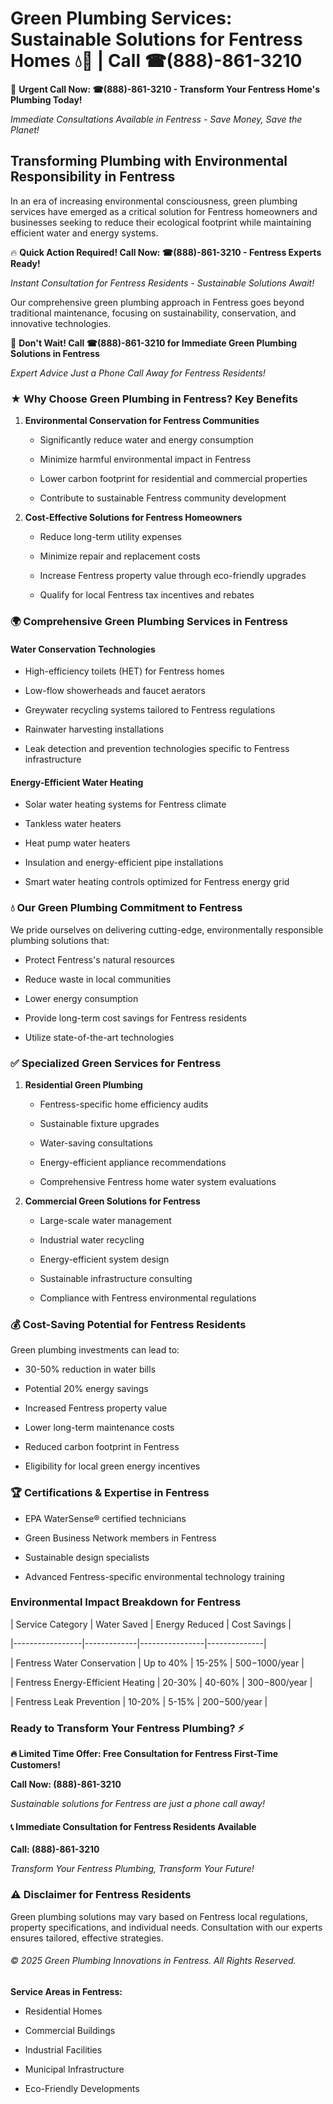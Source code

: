 # Green Plumbing Services: Sustainable Solutions for Fentress Homes 💧🌿 | Call ☎(888)-861-3210

🚨 **Urgent Call Now: ☎(888)-861-3210 - Transform Your Fentress Home's Plumbing Today!**
*Immediate Consultations Available in Fentress - Save Money, Save the Planet!*

## Transforming Plumbing with Environmental Responsibility in Fentress

In an era of increasing environmental consciousness, green plumbing services have emerged as a critical solution for Fentress homeowners and businesses seeking to reduce their ecological footprint while maintaining efficient water and energy systems. 

🔥 **Quick Action Required! Call Now: ☎(888)-861-3210 - Fentress Experts Ready!**
*Instant Consultation for Fentress Residents - Sustainable Solutions Await!*

Our comprehensive green plumbing approach in Fentress goes beyond traditional maintenance, focusing on sustainability, conservation, and innovative technologies.

🚨 **Don't Wait! Call ☎(888)-861-3210 for Immediate Green Plumbing Solutions in Fentress**
*Expert Advice Just a Phone Call Away for Fentress Residents!*

### ★ Why Choose Green Plumbing in Fentress? Key Benefits

1. **Environmental Conservation for Fentress Communities** 
   - Significantly reduce water and energy consumption
   - Minimize harmful environmental impact in Fentress
   - Lower carbon footprint for residential and commercial properties
   - Contribute to sustainable Fentress community development

2. **Cost-Effective Solutions for Fentress Homeowners** 
   - Reduce long-term utility expenses
   - Minimize repair and replacement costs
   - Increase Fentress property value through eco-friendly upgrades
   - Qualify for local Fentress tax incentives and rebates

### 🌍 Comprehensive Green Plumbing Services in Fentress

#### Water Conservation Technologies
- High-efficiency toilets (HET) for Fentress homes
- Low-flow showerheads and faucet aerators
- Greywater recycling systems tailored to Fentress regulations
- Rainwater harvesting installations
- Leak detection and prevention technologies specific to Fentress infrastructure

#### Energy-Efficient Water Heating
- Solar water heating systems for Fentress climate
- Tankless water heaters
- Heat pump water heaters
- Insulation and energy-efficient pipe installations
- Smart water heating controls optimized for Fentress energy grid

### 💧 Our Green Plumbing Commitment to Fentress

We pride ourselves on delivering cutting-edge, environmentally responsible plumbing solutions that:
- Protect Fentress's natural resources
- Reduce waste in local communities
- Lower energy consumption
- Provide long-term cost savings for Fentress residents
- Utilize state-of-the-art technologies

### ✅ Specialized Green Services for Fentress

1. **Residential Green Plumbing**
   - Fentress-specific home efficiency audits
   - Sustainable fixture upgrades
   - Water-saving consultations
   - Energy-efficient appliance recommendations
   - Comprehensive Fentress home water system evaluations

2. **Commercial Green Solutions for Fentress**
   - Large-scale water management
   - Industrial water recycling
   - Energy-efficient system design
   - Sustainable infrastructure consulting
   - Compliance with Fentress environmental regulations

### 💰 Cost-Saving Potential for Fentress Residents

Green plumbing investments can lead to:
- 30-50% reduction in water bills
- Potential 20% energy savings
- Increased Fentress property value
- Lower long-term maintenance costs
- Reduced carbon footprint in Fentress
- Eligibility for local green energy incentives

### 🏆 Certifications & Expertise in Fentress

- EPA WaterSense® certified technicians
- Green Business Network members in Fentress
- Sustainable design specialists
- Advanced Fentress-specific environmental technology training

### Environmental Impact Breakdown for Fentress

| Service Category | Water Saved | Energy Reduced | Cost Savings |
|-----------------|-------------|----------------|--------------|
| Fentress Water Conservation | Up to 40% | 15-25% | $500-$1000/year |
| Fentress Energy-Efficient Heating | 20-30% | 40-60% | $300-$800/year |
| Fentress Leak Prevention | 10-20% | 5-15% | $200-$500/year |

### Ready to Transform Your Fentress Plumbing? ⚡

**🔥 Limited Time Offer: Free Consultation for Fentress First-Time Customers!**

**Call Now: (888)-861-3210**
*Sustainable solutions for Fentress are just a phone call away!*

#### 📞 Immediate Consultation for Fentress Residents Available

**Call: (888)-861-3210**
*Transform Your Fentress Plumbing, Transform Your Future!*

### ⚠️ Disclaimer for Fentress Residents

Green plumbing solutions may vary based on Fentress local regulations, property specifications, and individual needs. Consultation with our experts ensures tailored, effective strategies.

###### © 2025 Green Plumbing Innovations in Fentress. All Rights Reserved.

**Service Areas in Fentress:** 
- Residential Homes
- Commercial Buildings
- Industrial Facilities
- Municipal Infrastructure
- Eco-Friendly Developments